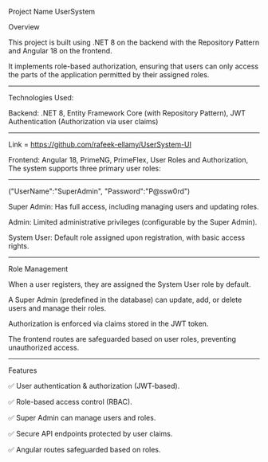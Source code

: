 Project Name UserSystem

Overview

This project is built using .NET 8 on the backend with the Repository Pattern and Angular 18 on the frontend.

It implements role-based authorization, ensuring that users can only access the parts of the application permitted by their assigned roles.

----------------------

Technologies Used:

Backend: .NET 8, Entity Framework Core (with Repository Pattern), JWT Authentication (Authorization via user claims)

----------------------

Link = https://github.com/rafeek-ellamy/UserSystem-UI

Frontend:
Angular 18,
PrimeNG,
PrimeFlex,
User Roles and Authorization,
The system supports three primary user roles:

----------------------

("UserName":"SuperAdmin", "Password":"P@ssw0rd")

Super Admin: Has full access, including managing users and updating roles.

Admin: Limited administrative privileges (configurable by the Super Admin).

System User: Default role assigned upon registration, with basic access rights.

----------------------

Role Management

When a user registers, they are assigned the System User role by default.

A Super Admin (predefined in the database) can update, add, or delete users and manage their roles.

Authorization is enforced via claims stored in the JWT token.

The frontend routes are safeguarded based on user roles, preventing unauthorized access.

----------------------


Features

✅ User authentication & authorization (JWT-based).

✅ Role-based access control (RBAC).

✅ Super Admin can manage users and roles.

✅ Secure API endpoints protected by user claims.

✅ Angular routes safeguarded based on roles.
